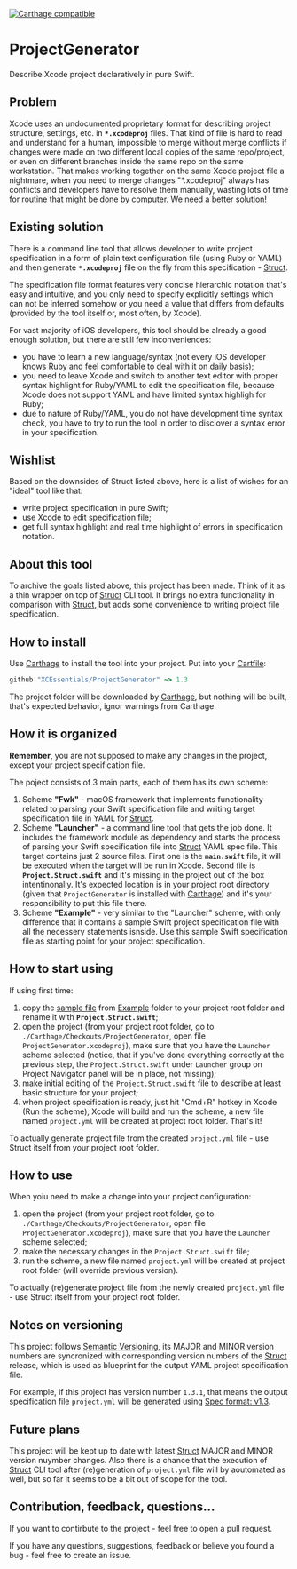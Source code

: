 [![Carthage compatible](https://img.shields.io/badge/Carthage-compatible-4BC51D.svg?style=flat)](https://github.com/Carthage/Carthage)

# ProjectGenerator

Describe Xcode project declaratively in pure Swift.

## Problem

Xcode uses an undocumented proprietary format for describing project structure, settings, etc. in **`*.xcodeproj`** files. That kind of file is hard to read and understand for a human, impossible to merge without merge conflicts if changes were made on two different local copies of the same repo/project, or even on different branches inside the same repo on the same workstation. That makes working together on the same Xcode project file a nightmare, when you need to merge changes "*.xcodeproj" always has conflicts and developers have to resolve them manually, wasting lots of time for routine that might be done by computer. We need a better solution!

## Existing solution

There is a command line tool that allows developer to write project specification in a form of plain text configuration file (using Ruby or YAML) and then generate **`*.xcodeproj`** file on the fly from this specification - [Struct](https://github.com/workshop/struct).

The specification file format features very concise hierarchic notation that's easy and intuitive, and you only need to specify explicitly settings which can not be inferred somehow or you need a value that differs from defaults (provided by the tool itself or, most often, by Xcode).

For vast majority of iOS developers, this tool should be already a good enough solution, but there are still few inconveniences:

- you have to learn a new language/syntax (not every iOS developer knows Ruby and feel comfortable to deal with it on daily basis);
- you need to leave Xcode and switch to another text editor with proper syntax highlight for Ruby/YAML to edit the specification file, because Xcode does not support YAML and have limited syntax highligh for Ruby;
- due to nature of Ruby/YAML, you do not have development time syntax check, you have to try to run the tool in order to disciover a syntax error in your specification.

## Wishlist

Based on the downsides of Struct listed above, here is a list of wishes for an "ideal" tool like that:

- write project specification in pure Swift;
- use Xcode to edit specification file;
- get full syntax highlight and real time highlight of errors in specification notation.

## About this tool

To archive the goals listed above, this project has been made. Think of it as a thin wrapper on top of [Struct](https://github.com/workshop/struct) CLI tool. It brings no extra functionality in comparison with [Struct](https://github.com/workshop/struct), but adds some convenience to writing project file specification.

## How to install

Use [Carthage](https://github.com/Carthage/Carthage) to install the tool into your project. Put into your [Cartfile](https://github.com/Carthage/Carthage/blob/master/Documentation/Artifacts.md#cartfile):

```ruby
github "XCEssentials/ProjectGenerator" ~> 1.3
```

The project folder will be downloaded by [Carthage](https://github.com/Carthage/Carthage), but nothing will be built, that's expected behavior, ignor warnings from Carthage.

## How it is organized

**Remember**, you are not supposed to make any changes in the project, except your project specification file.

The poject consists of 3 main parts, each of them has its own scheme:

1. Scheme **"Fwk"** - macOS framework that implements functionality related to parsing your Swift specification file and writing target specification file in YAML for [Struct](https://github.com/workshop/struct).
2. Scheme **"Launcher"** - a command line tool that gets the job done. It includes the framework module as dependency and starts the process of parsing your Swift specification file into [Struct](https://github.com/workshop/struct) YAML spec file. This target contains just 2 source files. First one is the **`main.swift`** file, it will be executed when the target will be run in Xcode. Second file is **`Project.Struct.swift`** and it's missing in the project out of the box intentinonally. It's expected location is in your project root directory (given that `ProjectGenerator` is installed with [Carthage](https://github.com/Carthage/Carthage)) and it's your responsibility to put this file there.
3. Scheme **"Example"** - very similar to the "Launcher" scheme, with only difference that it contains a sample Swift project specification file with all the necessery statements isnside. Use this sample Swift specification file as starting point for your project specification.

## How to start using

If using first time:

1. copy the [sample file](https://github.com/XCEssentials/ProjectGenerator/blob/master/Example/Spec.swift) from [Example](https://github.com/XCEssentials/ProjectGenerator/tree/master/Example) folder to your project root folder and rename it with **`Project.Struct.swift`**;
2. open the project (from your project root folder, go to `./Carthage/Checkouts/ProjectGenerator`, open file `ProjectGenerator.xcodeproj`), make sure that you have the `Launcher` scheme selected (notice, that if you've done everything correctly at the previous step, the `Project.Struct.swift` under `Launcher` group on Project Navigator panel will be in place, not missing);
3. make initial editing of the `Project.Struct.swift` file to describe at least basic structure for your project;
4. when project specification is ready, just hit "Cmd+R" hotkey in Xcode (Run the scheme), Xcode will build and run the scheme, a new file named `project.yml` will be created at project root folder. That's it!

To actually generate project file from the created `project.yml` file - use Struct itself from your project root folder.

## How to use

When yoiu need to make a change into your project configuration:

1. open the project (from your project root folder, go to `./Carthage/Checkouts/ProjectGenerator`, open file `ProjectGenerator.xcodeproj`), make sure that you have the `Launcher` scheme selected;
2. make the necessary changes in the `Project.Struct.swift` file;
3. run the scheme, a new file named `project.yml` will be created at project root folder (will override previous version).

To actually (re)generate project file from the newly created `project.yml` file - use Struct itself from your project root folder.

## Notes on versioning

This project follows [Semantic Versioning](http://semver.org), its MAJOR and MINOR version numbers are syncronized with corresponding version numbers of the [Struct](https://github.com/workshop/struct) release, which is used as blueprint for the output YAML project specification file.

For example, if this project has version number `1.3.1`, that means the output specification file `project.yml` will be generated using [Spec format: v1.3](https://github.com/workshop/struct/wiki/Spec-format:-v1.3).

## Future plans

This project will be kept up to date with latest [Struct](https://github.com/workshop/struct) MAJOR and MINOR version nuymber changes. Also there is a chance that the execution of [Struct](https://github.com/workshop/struct) CLI tool after (re)generation of `project.yml` file will by aoutomated as well, but so far it seems to be a bit out of scope for the tool.

## Contribution, feedback, questions...

If you want to contirbute to the project - feel free to open a pull request.

If you have any questions, suggestions, feedback or believe you found a bug - feel free to create an issue.
